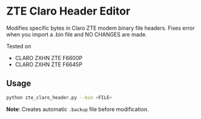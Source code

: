 # ZTE Claro Header Editor

Modifies specific bytes in Claro ZTE modem binary file headers.
Fixes error when you import a .bin file and NO CHANGES are made.

Tested on
- CLARO ZXHN ZTE F6600P
- CLARO ZXHN ZTE F6645P

## Usage

```bash
python zte_claro_header.py --bin <FILE>
```
**Note**: Creates automatic `.backup` file before modification.
